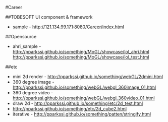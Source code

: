 #Career

##TOBESOFT UI component & framework
- sample - http://121.134.99.171:8080/Career/index.html

##Opensource
- ahri_sample - http://pparkssi.github.io/something/MoGL/showcase/lol_ahri.html
                http://pparkssi.github.io/something/MoGL/showcase/lol_test.html

##etc
- mini 2d render - http://pparkssi.github.io/something/webGL/2dmini.html
- 360 degree image - http://pparkssi.github.io/something/webGL/webgl_360image_01.html
- 360 degree video - http://pparkssi.github.io/something/webGL/webgl_360video_01.html
- draw 2d - http://pparkssi.github.io/something/etc/2d_test.html
- http://pparkssi.github.io/something/etc/2d_cube2.html
- iterative - http://pparkssi.github.io/something/patten/stringify.html
